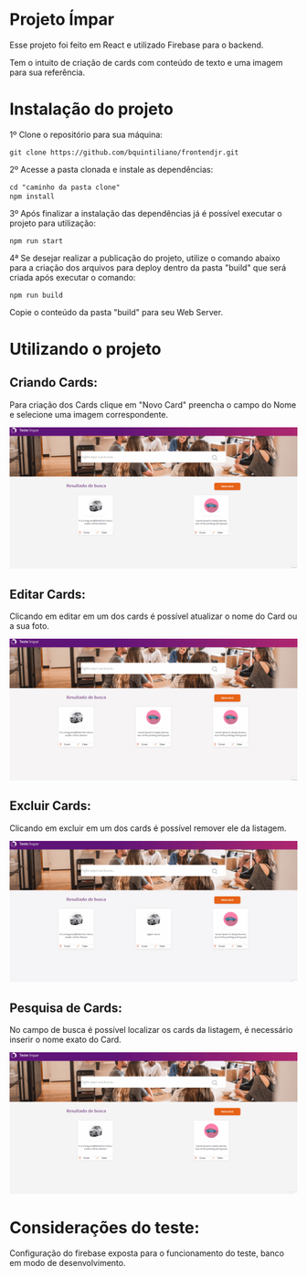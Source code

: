 # Projeto Ímpar
Esse projeto foi feito em React e utilizado Firebase para o backend.
 
Tem o intuito de criação de cards com conteúdo de texto e uma imagem para sua referência.

# Instalação do projeto

1º Clone o repositório para sua máquina:
```
git clone https://github.com/bquintiliano/frontendjr.git

```

2º Acesse a pasta clonada e instale as dependências:
```
cd "caminho da pasta clone"
npm install

```
3º Após finalizar a instalação das dependências já é possível executar o projeto para utilização:
```
npm run start

```
4ª Se desejar realizar a publicação do projeto, utilize o comando abaixo para a criação dos arquivos para deploy dentro da pasta "build" que será criada após executar o comando:
```
npm run build

```
Copie o conteúdo da pasta "build" para seu Web Server.

# Utilizando o projeto
## Criando Cards:
Para criação dos Cards clique em "Novo Card" preencha o campo do Nome e selecione uma imagem correspondente. 

![Adicionando Cards](gifs/add_Card.gif)

## Editar Cards:

Clicando em editar em um dos cards é possível atualizar o nome do Card ou a sua foto.

![Editando Cards](gifs/edit_Card.gif)

## Excluir Cards:

Clicando em excluir em um dos cards é possível remover ele da listagem.

![Excluindo Cards](gifs/delete_Card.gif)

## Pesquisa de Cards:

No campo de busca é possível localizar os cards da listagem, é necessário inserir o nome exato do Card.

![Pesquisando Cards](gifs/search_Card.gif)

# Considerações do teste:

Configuração do firebase exposta para o funcionamento do teste, banco em modo de desenvolvimento.

